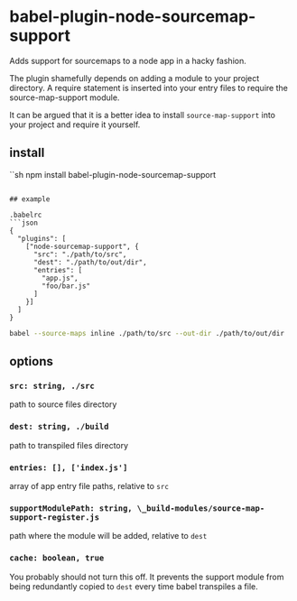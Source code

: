 # babel-plugin-node-sourcemap-support

Adds support for sourcemaps to a node app in a hacky fashion.

The plugin shamefully depends on adding a module to your project directory. A require statement is inserted into your entry files to require the source-map-support module.

It can be argued that it is a better idea to install `source-map-support` into your project and require it yourself.

## install

``sh
npm install babel-plugin-node-sourcemap-support
```

## example

.babelrc
```json
{
  "plugins": [
    ["node-sourcemap-support", {
      "src": "./path/to/src",
      "dest": "./path/to/out/dir",
      "entries": [
        "app.js",
        "foo/bar.js"
      ]
    }]
  ]
}
```

```sh
babel --source-maps inline ./path/to/src --out-dir ./path/to/out/dir
```

## options

### `src: string, ./src`

path to source files directory

### `dest: string, ./build`

path to transpiled files directory

### `entries: [], ['index.js']`

array of app entry file paths, relative to `src`

### `supportModulePath: string, \_build-modules/source-map-support-register.js`

path where the module will be added, relative to `dest`

### `cache: boolean, true`

You probably should not turn this off. It prevents the support module from being redundantly copied to `dest` every time babel transpiles a file.
